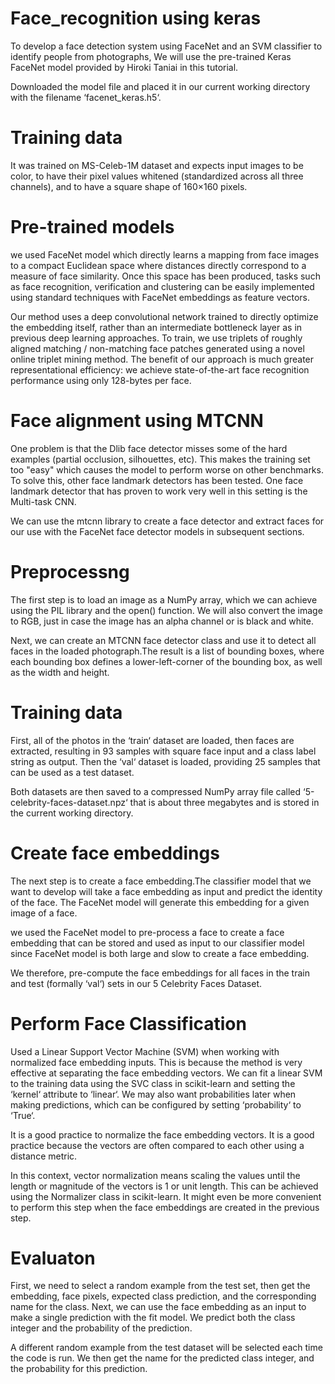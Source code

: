 # Face_recognition using keras

To develop a face detection system using FaceNet and an SVM classifier to identify people from photographs, We will use the pre-trained Keras FaceNet model provided by Hiroki Taniai in this tutorial. 

Downloaded the model file and placed it in our current working directory with the filename ‘facenet_keras.h5‘.

# Training data
It was trained on MS-Celeb-1M dataset and expects input images to be color, to have their pixel values whitened (standardized across all three channels), and to have a square shape of 160×160 pixels.

# Pre-trained models
we used FaceNet model which directly learns a mapping from face images to a compact Euclidean space where distances directly correspond to a measure of face similarity. Once this space has been produced, tasks such as face recognition, verification and clustering can be easily implemented using standard techniques with FaceNet embeddings as feature vectors.

Our method uses a deep convolutional network trained to directly optimize the embedding itself, rather than an intermediate bottleneck layer as in previous deep learning approaches. To train, we use triplets of roughly aligned matching / non-matching face patches generated using a novel online triplet mining method. The benefit of our approach is much greater representational efficiency: we achieve state-of-the-art face recognition performance using only 128-bytes per face.

# Face alignment using MTCNN
One problem is that the Dlib face detector misses some of the hard examples (partial occlusion, silhouettes, etc). This makes the training set too "easy" which causes the model to perform worse on other benchmarks. To solve this, other face landmark detectors has been tested. One face landmark detector that has proven to work very well in this setting is the Multi-task CNN. 

We can use the mtcnn library to create a face detector and extract faces for our use with the FaceNet face detector models in subsequent sections.

# Preprocessng

The first step is to load an image as a NumPy array, which we can achieve using the PIL library and the open() function. We will also convert the image to RGB, just in case the image has an alpha channel or is black and white.

Next, we can create an MTCNN face detector class and use it to detect all faces in the loaded photograph.The result is a list of bounding boxes, where each bounding box defines a lower-left-corner of the bounding box, as well as the width and height.

# Training data
First, all of the photos in the ‘train‘ dataset are loaded, then faces are extracted, resulting in 93 samples with square face input and a class label string as output. Then the ‘val‘ dataset is loaded, providing 25 samples that can be used as a test dataset.

Both datasets are then saved to a compressed NumPy array file called ‘5-celebrity-faces-dataset.npz‘ that is about three megabytes and is stored in the current working directory.

# Create face embeddings
The next step is to create a face embedding.The classifier model that we want to develop will take a face embedding as input and predict the identity of the face. The FaceNet model will generate this embedding for a given image of a face.

we used the FaceNet model to pre-process a face to create a face embedding that can be stored and used as input to our classifier model since FaceNet model is both large and slow to create a face embedding.

We therefore, pre-compute the face embeddings for all faces in the train and test (formally ‘val‘) sets in our 5 Celebrity Faces Dataset.

# Perform Face Classification
Used a Linear Support Vector Machine (SVM) when working with normalized face embedding inputs. This is because the method is very effective at separating the face embedding vectors. We can fit a linear SVM to the training data using the SVC class in scikit-learn and setting the ‘kernel‘ attribute to ‘linear‘. We may also want probabilities later when making predictions, which can be configured by setting ‘probability‘ to ‘True‘.

It is a good practice to normalize the face embedding vectors. It is a good practice because the vectors are often compared to each other using a distance metric.

In this context, vector normalization means scaling the values until the length or magnitude of the vectors is 1 or unit length. This can be achieved using the Normalizer class in scikit-learn. It might even be more convenient to perform this step when the face embeddings are created in the previous step.

# Evaluaton
First, we need to select a random example from the test set, then get the embedding, face pixels, expected class prediction, and the corresponding name for the class.
Next, we can use the face embedding as an input to make a single prediction with the fit model.
We predict both the class integer and the probability of the prediction.

A different random example from the test dataset will be selected each time the code is run. We then get the name for the predicted class integer, and the probability for this prediction.

